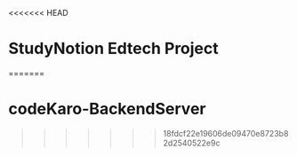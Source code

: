 <<<<<<< HEAD
# StudyNotion Edtech Project
=======
# codeKaro-BackendServer
>>>>>>> 18fdcf22e19606de09470e8723b82d2540522e9c
